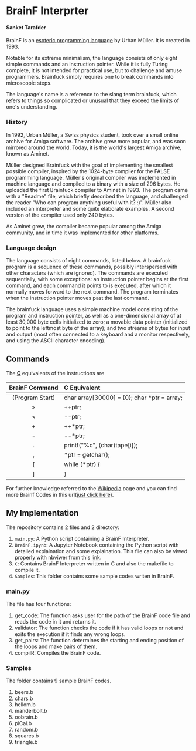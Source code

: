 # BrainF Interprter
#### Sanket Tarafder

BrainF is an [esoteric programming language](https://en.wikipedia.org/wiki/Esoteric_programming_language) by Urban Müller. It is created in 1993.


Notable for its extreme minimalism, the language consists of only eight simple commands and an instruction pointer. While it is fully Turing complete, it is not intended for practical use, but to challenge and amuse programmers. Brainfuck simply requires one to break commands into microscopic steps.

The language's name is a reference to the slang term brainfuck, which refers to things so complicated or unusual that they exceed the limits of one's understanding.

### History

In 1992, Urban Müller, a Swiss physics student, took over a small online archive for Amiga software. The archive grew more popular, and was soon mirrored around the world. Today, it is the world's largest Amiga archive, known as Aminet.

Müller designed Brainfuck with the goal of implementing the smallest possible compiler, inspired by the 1024-byte compiler for the FALSE programming language. Müller's original compiler was implemented in machine language and compiled to a binary with a size of 296 bytes. He uploaded the first Brainfuck compiler to Aminet in 1993. The program came with a "Readme" file, which briefly described the language, and challenged the reader "Who can program anything useful with it? :)". Müller also included an interpreter and some quite elaborate examples. A second version of the compiler used only 240 bytes.

As Aminet grew, the compiler became popular among the Amiga community, and in time it was implemented for other platforms.

### Language design

The language consists of eight commands, listed below. A brainfuck program is a sequence of these commands, possibly interspersed with other characters (which are ignored). The commands are executed sequentially, with some exceptions: an instruction pointer begins at the first command, and each command it points to is executed, after which it normally moves forward to the next command. The program terminates when the instruction pointer moves past the last command.

The brainfuck language uses a simple machine model consisting of the program and instruction pointer, as well as a one-dimensional array of at least 30,000 byte cells initialized to zero; a movable data pointer (initialized to point to the leftmost byte of the array); and two streams of bytes for input and output (most often connected to a keyboard and a monitor respectively, and using the ASCII character encoding).

## Commands

The **[C](https://en.wikipedia.org/wiki/C_(programming_language))** equivalents of the instructions are

| BrainF Command | C Equivalent|
| :---------:    |  :--------  |
|(Program Start) | char array[30000] = {0}; char *ptr = array;|
|>| ++ptr;|
|<| --ptr;|
|+| ++*ptr;|
|-| --*ptr;|
|.| printf("%c", (char)tape\[i\]);|
|,|*ptr = getchar();|
|\[|while (*ptr) {|
|]|}|

For further knowledge referred to the [Wikipedia](https://en.wikipedia.org/wiki/Brainfuck) page and you can find more Brainf Codes in this url[\(just click here\)](http://copy.sh/brainfuck/).

## My Implementation

The repository contains 2 files and 2 directory:

1. <code>main.py</code>: A Python script containing a BrainF Interpreter.
2. <code>BrainF.ipynb</code>: A Jupyter Notebook containing the Python script with detailed explaination and some explaination. This file can also be viwed properly with nbviwer from this [link](https://nbviewer.jupyter.org/github/skt09/BrainF-Interprter/blob/main/BrainF.ipynb).
3. <code>C</code>: Contains BrainF Interpreter written in C and also the makefile to compile it.
4. <code>Samples</code>: This folder contains some sample codes writen in BrainF.

### main.py

The file has four functions:

1. get_code: The function asks user for the path of the BrainF code file and reads the
    code in it and returns it.
2. validator: The function checks the code if it has valid loops or not and exits the
    execution if it finds any wrong loops.
3. get_pairs: The function determines the starting and ending position of the loops and
    make pairs of them.
4. compilR: Compiles the BrainF code.

### Samples

The folder contains 9 sample BrainF codes.

1. beers.b
2. chars.b
3. hellom.b
4. manderbolt.b
5. oobrain.b
6. piCal.b
7. random.b
8. squares.b
9. triangle.b

